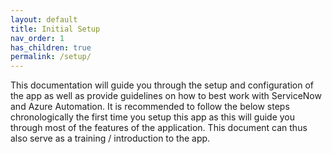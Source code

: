 ```yaml
---
layout: default
title: Initial Setup
nav_order: 1
has_children: true
permalink: /setup/
---
```


This documentation will guide you through the setup and configuration of the app as well as provide guidelines on how to best work with ServiceNow and Azure Automation.
It is recommended to follow the below steps chronologically the first time you setup this app as this will guide you through most of the features of the application. This document can thus also serve as a training / introduction to the app.
